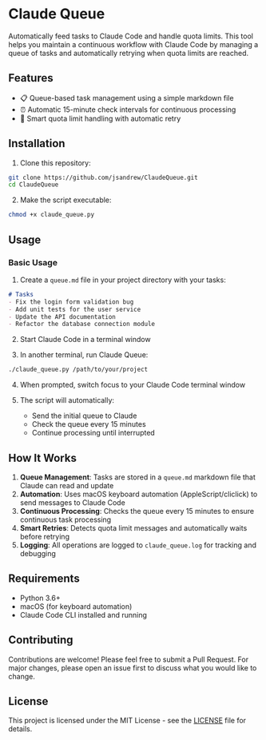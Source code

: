 # Claude Queue

Automatically feed tasks to Claude Code and handle quota limits. This tool helps you maintain a continuous workflow with Claude Code by managing a queue of tasks and automatically retrying when quota limits are reached.

## Features

- 📋 Queue-based task management using a simple markdown file
- ⏰ Automatic 15-minute check intervals for continuous processing
- 🔄 Smart quota limit handling with automatic retry

## Installation

1. Clone this repository:
```bash
git clone https://github.com/jsandrew/ClaudeQueue.git
cd ClaudeQueue
```

2. Make the script executable:
```bash
chmod +x claude_queue.py
```

## Usage

### Basic Usage

1. Create a `queue.md` file in your project directory with your tasks:
```markdown
# Tasks
- Fix the login form validation bug
- Add unit tests for the user service
- Update the API documentation
- Refactor the database connection module
```

2. Start Claude Code in a terminal window

3. In another terminal, run Claude Queue:
```bash
./claude_queue.py /path/to/your/project
```

4. When prompted, switch focus to your Claude Code terminal window

5. The script will automatically:
   - Send the initial queue to Claude
   - Check the queue every 15 minutes
   - Continue processing until interrupted

## How It Works

1. **Queue Management**: Tasks are stored in a `queue.md` markdown file that Claude can read and update
2. **Automation**: Uses macOS keyboard automation (AppleScript/cliclick) to send messages to Claude Code
3. **Continuous Processing**: Checks the queue every 15 minutes to ensure continuous task processing
4. **Smart Retries**: Detects quota limit messages and automatically waits before retrying
5. **Logging**: All operations are logged to `claude_queue.log` for tracking and debugging

## Requirements

- Python 3.6+
- macOS (for keyboard automation)
- Claude Code CLI installed and running

## Contributing

Contributions are welcome! Please feel free to submit a Pull Request. For major changes, please open an issue first to discuss what you would like to change.

## License

This project is licensed under the MIT License - see the [LICENSE](LICENSE) file for details.
